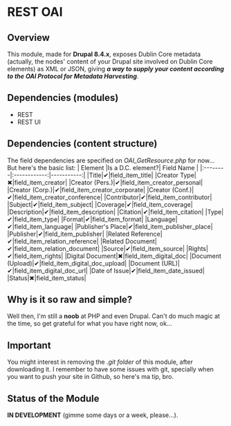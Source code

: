 # REST OAI

## Overview
This module, made for **Drupal 8.4.x**, exposes Dublin Core metadata (actually, the nodes' content of your Drupal site involved on Dublin Core elements) as XML or JSON, giving ***a way to supply your content according to the OAI Protocol for Metadata Harvesting***.

## Dependencies (modules)
* REST
* REST UI

## Dependencies (content structure)
The field dependencies are specified on *OAI_GetResource.php* for now...
But here's the basic list:
| Element |Is a D.C. element?| Field Name |
|:--------|:------------:|-----------:|
|Title|✔|field_item_title|
|Creator Type|✖|field_item_creator|
|Creator (Pers.)|✔|field_item_creator_personal|
|Creator (Corp.)|✔|field_item_creator_corporate|
|Creator (Conf.)|✔|field_item_creator_conference|
|Contributor|✔|field_item_contributor|
|Subject|✔|field_item_subject|
|Coverage|✔|field_item_coverage|
|Description|✔|field_item_description|
|Citation|✔|field_item_citation|
|Type|✔|field_item_type|
|Format|✔|field_item_format|
|Language|✔|field_item_language|
|Publisher's Place|✔|field_item_publisher_place|
|Publisher|✔|field_item_publisher|
|Related Reference|✔|field_item_relation_reference|
|Related Document|✔|field_item_relation_document|
|Source|✔|field_item_source|
|Rights|✔|field_item_rights|
|Digital Document|✖|field_item_digital_doc|
|Document (Upload)|✔|field_item_digital_doc_upload|
|Document (URL)|✔|field_item_digital_doc_url|
|Date of Issue|✔|field_item_date_issued|
|Status|✖|field_item_status|

## Why is it so raw and simple?
Well then, I'm still a **noob** at PHP and even Drupal. Can't do much magic at the time, so get grateful for what you have right now, ok...

## Important
You might interest in removing the *.git folder* of this module, after downloading it. I remember to have some issues with git, specially when you want to push your site in Github, so here's ma tip, bro.

## Status of the Module
**IN DEVELOPMENT** (gimme some days or a week, please...).